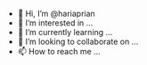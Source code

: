 - 👋 Hi, I’m @hariaprian
- 👀 I’m interested in ...
- 🌱 I’m currently learning ...
- 💞️ I’m looking to collaborate on ...
- 📫 How to reach me ...

<!---
hariaprian/hariaprian is a ✨ sl ✨ repository because its `README.md` (this file) appears on your GitHub profile.
You can click the Preview link to take a look at your changes.
--->
